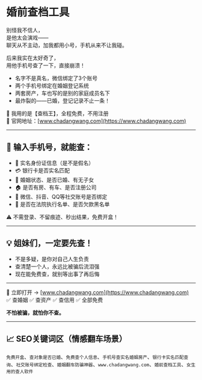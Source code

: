 # 婚前查档工具

别怪我不信人，  
是他太会演戏——  
聊天从不主动，加我都用小号，手机从来不让我碰。

后来我实在太好奇了，  
用他手机号查了一下，直接崩溃！

- 名字不是真名，微信绑定了3个账号  
- 两个手机号绑定在婚姻登记系统  
- 两套房产，车也写的是别的家庭成员名下  
- 最炸裂的——已婚，登记记录不止一条！

📌 我用的是【查档王】，全程免费，不用注册  
📍 官网地址：[www.chadangwang.com](https://www.chadangwang.com)

---

## 🎯 输入手机号，就能查：

- 📛 实名身份证信息（是不是假名）  
- 💳 银行卡是否实名匹配  
- 💍 婚姻状态、是否已婚、有无子女  
- 🏠 是否有房、有车、是否注册公司  
- 📱 微信、抖音、QQ等社交账号是否绑定  
- 🧾 是否在法院执行名单、是否欠款黑名单

⚠ 不需登录、不留痕迹、秒出结果，免费开盒！

---

## 💡 姐妹们，一定要先查！

- 不是多疑，是你对自己人生负责  
- 查清楚一个人，永远比被骗后流泪强  
- 现在能免费查，就别等出事了再后悔

---

📌 立即打开 → [www.chadangwang.com](https://www.chadangwang.com)  
✅ 查婚姻 ✅ 查资产 ✅ 查信用 ✅ 全部免费

**不怕被骗，就怕你不查。**

---

## 📈 SEO关键词区（情感翻车场景）

`免费开盒`、`查对象是否已婚`、`免费查个人信息`、`手机号查实名婚姻房产`、`银行卡实名匹配查询`、`社交账号绑定检查`、`婚姻翻车防骗神器`、`www.chadangwang.com`、`婚前查档工具`、`女生用的查人软件`
